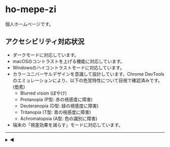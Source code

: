 # ho-mepe-zi

個人ホームページです。

## アクセシビリティ対応状況

- ダークモードに対応しています。
- macOSのコントラストを上げる機能に対応しています。
- Windowsのハイコントラストモードに対応しています。
- カラーユニバーサルデザインを意識して設計しています。Chrome DevToolsのエミュレーションにより、以下の色覚特性について目視で確認済みです。([参考](https://accessible-usable.net/2021/07/entry_210711.html))
  - Blurred vision (ぼやけ)
  - Protanopia (P型: 赤の視感度に障害)
  - Deuteranopia (D型: 緑の視感度に障害)
  - Tritanopia (T型: 青の視感度に障害)
  - Achromatopsia (A型: 色の識別に障害)
- 端末の「視差効果を減らす」モードに対応しています。

---

<details><summary>◀</summary><div>▶▲　　　ん？<br><br>...<br><br>...<br><br>...<br><br><br>▼◀<br>▶▲　　<i>S t a r   A l l i a n c e</i><br><br><br><br><br><br><br><br><br><strike>スターアライアンスの三角は5つだろ！</strike></div></details>
